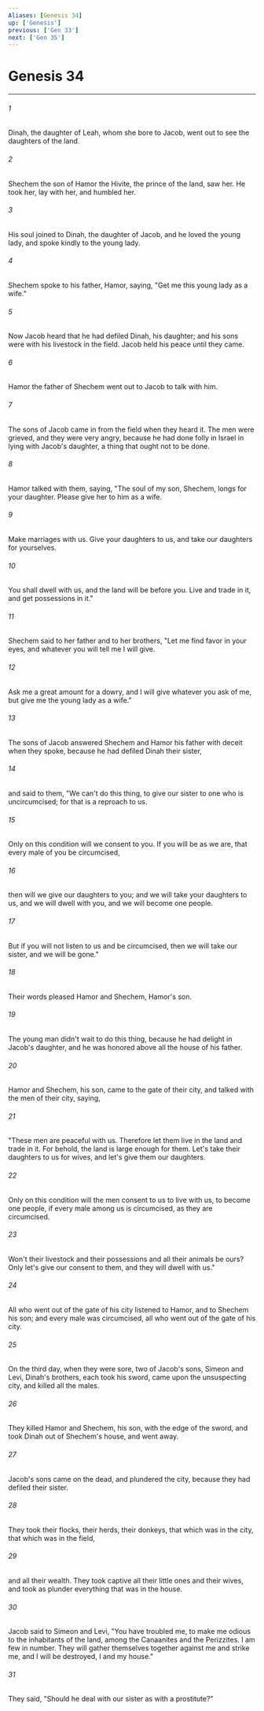 ```yaml
---
Aliases: [Genesis 34]
up: ['Genesis']
previous: ['Gen 33']
next: ['Gen 35']
---
```

# Genesis 34
***





###### 1 

Dinah, the daughter of Leah, whom she bore to Jacob, went out to see the daughters of the land. 



###### 2 

Shechem the son of Hamor the Hivite, the prince of the land, saw her. He took her, lay with her, and humbled her. 



###### 3 

His soul joined to Dinah, the daughter of Jacob, and he loved the young lady, and spoke kindly to the young lady. 



###### 4 

Shechem spoke to his father, Hamor, saying, "Get me this young lady as a wife." 



###### 5 

Now Jacob heard that he had defiled Dinah, his daughter; and his sons were with his livestock in the field. Jacob held his peace until they came. 



###### 6 

Hamor the father of Shechem went out to Jacob to talk with him. 



###### 7 

The sons of Jacob came in from the field when they heard it. The men were grieved, and they were very angry, because he had done folly in Israel in lying with Jacob's daughter, a thing that ought not to be done. 



###### 8 

Hamor talked with them, saying, "The soul of my son, Shechem, longs for your daughter. Please give her to him as a wife. 



###### 9 

Make marriages with us. Give your daughters to us, and take our daughters for yourselves. 



###### 10 

You shall dwell with us, and the land will be before you. Live and trade in it, and get possessions in it." 



###### 11 

Shechem said to her father and to her brothers, "Let me find favor in your eyes, and whatever you will tell me I will give. 



###### 12 

Ask me a great amount for a dowry, and I will give whatever you ask of me, but give me the young lady as a wife." 



###### 13 

The sons of Jacob answered Shechem and Hamor his father with deceit when they spoke, because he had defiled Dinah their sister, 



###### 14 

and said to them, "We can't do this thing, to give our sister to one who is uncircumcised; for that is a reproach to us. 



###### 15 

Only on this condition will we consent to you. If you will be as we are, that every male of you be circumcised, 



###### 16 

then will we give our daughters to you; and we will take your daughters to us, and we will dwell with you, and we will become one people. 



###### 17 

But if you will not listen to us and be circumcised, then we will take our sister, and we will be gone." 



###### 18 

Their words pleased Hamor and Shechem, Hamor's son. 



###### 19 

The young man didn't wait to do this thing, because he had delight in Jacob's daughter, and he was honored above all the house of his father. 



###### 20 

Hamor and Shechem, his son, came to the gate of their city, and talked with the men of their city, saying, 



###### 21 

"These men are peaceful with us. Therefore let them live in the land and trade in it. For behold, the land is large enough for them. Let's take their daughters to us for wives, and let's give them our daughters. 



###### 22 

Only on this condition will the men consent to us to live with us, to become one people, if every male among us is circumcised, as they are circumcised. 



###### 23 

Won't their livestock and their possessions and all their animals be ours? Only let's give our consent to them, and they will dwell with us." 



###### 24 

All who went out of the gate of his city listened to Hamor, and to Shechem his son; and every male was circumcised, all who went out of the gate of his city. 



###### 25 

On the third day, when they were sore, two of Jacob's sons, Simeon and Levi, Dinah's brothers, each took his sword, came upon the unsuspecting city, and killed all the males. 



###### 26 

They killed Hamor and Shechem, his son, with the edge of the sword, and took Dinah out of Shechem's house, and went away. 



###### 27 

Jacob's sons came on the dead, and plundered the city, because they had defiled their sister. 



###### 28 

They took their flocks, their herds, their donkeys, that which was in the city, that which was in the field, 



###### 29 

and all their wealth. They took captive all their little ones and their wives, and took as plunder everything that was in the house. 



###### 30 

Jacob said to Simeon and Levi, "You have troubled me, to make me odious to the inhabitants of the land, among the Canaanites and the Perizzites. I am few in number. They will gather themselves together against me and strike me, and I will be destroyed, I and my house." 



###### 31 

They said, "Should he deal with our sister as with a prostitute?"
